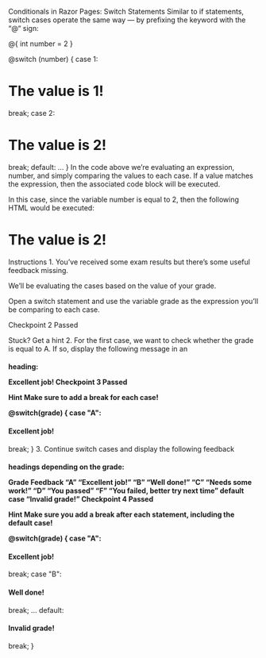 Conditionals in Razor Pages: Switch Statements
Similar to if statements, switch cases operate the same way — by prefixing the keyword with the “@“ sign:

@{ int number = 2 }
 
@switch (number)
{
  case 1: <h1>The value is 1!</h1>
  break;
  case 2: <h1>The value is 2!</h1>
  break;
  default: ...
}
In the code above we’re evaluating an expression, number, and simply comparing the values to each case. If a value matches the expression, then the associated code block will be executed.

In this case, since the variable number is equal to 2, then the following HTML would be executed:

<h1>The value is 2!</h1>
Instructions
1.
You’ve received some exam results but there’s some useful feedback missing.

We’ll be evaluating the cases based on the value of your grade.

Open a switch statement and use the variable grade as the expression you’ll be comparing to each case.

Checkpoint 2 Passed

Stuck? Get a hint
2.
For the first case, we want to check whether the grade is equal to A. If so, display the following message in an <h4> heading:

Excellent job!
Checkpoint 3 Passed

Hint
Make sure to add a break for each case!

@switch(grade)
{
  case "A": <h4>Excellent job!</h4>
  break; 
}
3.
Continue switch cases and display the following feedback <h4> headings depending on the grade:

Grade	Feedback
“A”	“Excellent job!”
“B”	“Well done!”
“C”	“Needs some work!”
“D”	“You passed”
“F”	“You failed, better try next time”
default case	“Invalid grade!”
Checkpoint 4 Passed

Hint
Make sure you add a break after each statement, including the default case!

@switch(grade)
{
  case "A": <h4>Excellent job!</h4>
  break;
  case "B": <h4>Well done!</h4>
  break;
  ...
  default: <h4>Invalid grade!</h4>
  break;
}